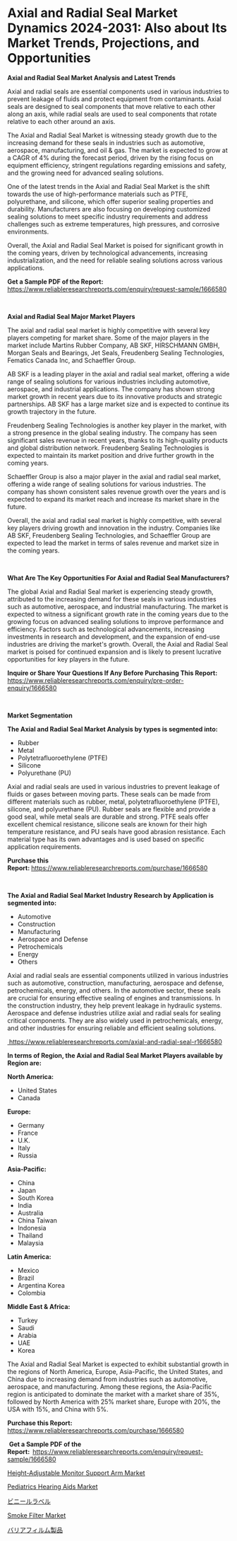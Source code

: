 <p><h1>Axial and Radial Seal Market Dynamics 2024-2031: Also about Its Market Trends, Projections, and Opportunities</h1></p><p><strong>Axial and Radial Seal Market Analysis and Latest Trends</strong></p>
<p><p>Axial and radial seals are essential components used in various industries to prevent leakage of fluids and protect equipment from contaminants. Axial seals are designed to seal components that move relative to each other along an axis, while radial seals are used to seal components that rotate relative to each other around an axis.</p><p>The Axial and Radial Seal Market is witnessing steady growth due to the increasing demand for these seals in industries such as automotive, aerospace, manufacturing, and oil & gas. The market is expected to grow at a CAGR of 4% during the forecast period, driven by the rising focus on equipment efficiency, stringent regulations regarding emissions and safety, and the growing need for advanced sealing solutions.</p><p>One of the latest trends in the Axial and Radial Seal Market is the shift towards the use of high-performance materials such as PTFE, polyurethane, and silicone, which offer superior sealing properties and durability. Manufacturers are also focusing on developing customized sealing solutions to meet specific industry requirements and address challenges such as extreme temperatures, high pressures, and corrosive environments.</p><p>Overall, the Axial and Radial Seal Market is poised for significant growth in the coming years, driven by technological advancements, increasing industrialization, and the need for reliable sealing solutions across various applications.</p></p>
<p><strong>Get a Sample PDF of the Report:&nbsp;</strong> <a href="https://www.reliableresearchreports.com/enquiry/request-sample/1666580">https://www.reliableresearchreports.com/enquiry/request-sample/1666580</a></p>
<p>&nbsp;</p>
<p><strong>Axial and Radial Seal Major Market Players</strong></p>
<p><p>The axial and radial seal market is highly competitive with several key players competing for market share. Some of the major players in the market include Martins Rubber Company, AB SKF, HIRSCHMANN GMBH, Morgan Seals and Bearings, Jet Seals, Freudenberg Sealing Technologies, Fematics Canada Inc, and Schaeffler Group.</p><p>AB SKF is a leading player in the axial and radial seal market, offering a wide range of sealing solutions for various industries including automotive, aerospace, and industrial applications. The company has shown strong market growth in recent years due to its innovative products and strategic partnerships. AB SKF has a large market size and is expected to continue its growth trajectory in the future.</p><p>Freudenberg Sealing Technologies is another key player in the market, with a strong presence in the global sealing industry. The company has seen significant sales revenue in recent years, thanks to its high-quality products and global distribution network. Freudenberg Sealing Technologies is expected to maintain its market position and drive further growth in the coming years.</p><p>Schaeffler Group is also a major player in the axial and radial seal market, offering a wide range of sealing solutions for various industries. The company has shown consistent sales revenue growth over the years and is expected to expand its market reach and increase its market share in the future.</p><p>Overall, the axial and radial seal market is highly competitive, with several key players driving growth and innovation in the industry. Companies like AB SKF, Freudenberg Sealing Technologies, and Schaeffler Group are expected to lead the market in terms of sales revenue and market size in the coming years.</p></p>
<p>&nbsp;</p>
<p><strong>What Are The Key Opportunities For Axial and Radial Seal Manufacturers?</strong></p>
<p><p>The global Axial and Radial Seal market is experiencing steady growth, attributed to the increasing demand for these seals in various industries such as automotive, aerospace, and industrial manufacturing. The market is expected to witness a significant growth rate in the coming years due to the growing focus on advanced sealing solutions to improve performance and efficiency. Factors such as technological advancements, increasing investments in research and development, and the expansion of end-use industries are driving the market's growth. Overall, the Axial and Radial Seal market is poised for continued expansion and is likely to present lucrative opportunities for key players in the future.</p></p>
<p><strong>Inquire or Share Your Questions If Any Before Purchasing This Report:</strong> <a href="https://www.reliableresearchreports.com/enquiry/pre-order-enquiry/1666580">https://www.reliableresearchreports.com/enquiry/pre-order-enquiry/1666580</a></p>
<p>&nbsp;</p>
<p><strong>Market Segmentation</strong></p>
<p><strong>The Axial and Radial Seal Market Analysis by types is segmented into:</strong></p>
<p><ul><li>Rubber</li><li>Metal</li><li>Polytetrafluoroethylene (PTFE)</li><li>Silicone</li><li>Polyurethane (PU)</li></ul></p>
<p><p>Axial and radial seals are used in various industries to prevent leakage of fluids or gases between moving parts. These seals can be made from different materials such as rubber, metal, polytetrafluoroethylene (PTFE), silicone, and polyurethane (PU). Rubber seals are flexible and provide a good seal, while metal seals are durable and strong. PTFE seals offer excellent chemical resistance, silicone seals are known for their high temperature resistance, and PU seals have good abrasion resistance. Each material type has its own advantages and is used based on specific application requirements.</p></p>
<p><strong>Purchase this Report:&nbsp;</strong><a href="https://www.reliableresearchreports.com/purchase/1666580">https://www.reliableresearchreports.com/purchase/1666580</a></p>
<p>&nbsp;</p>
<p><strong>The Axial and Radial Seal Market Industry Research by Application is segmented into:</strong></p>
<p><ul><li>Automotive</li><li>Construction</li><li>Manufacturing</li><li>Aerospace and Defense</li><li>Petrochemicals</li><li>Energy</li><li>Others</li></ul></p>
<p><p>Axial and radial seals are essential components utilized in various industries such as automotive, construction, manufacturing, aerospace and defense, petrochemicals, energy, and others. In the automotive sector, these seals are crucial for ensuring effective sealing of engines and transmissions. In the construction industry, they help prevent leakage in hydraulic systems. Aerospace and defense industries utilize axial and radial seals for sealing critical components. They are also widely used in petrochemicals, energy, and other industries for ensuring reliable and efficient sealing solutions.</p></p>
<p><a href="https://www.reliableresearchreports.com/axial-and-radial-seal-r1666580">&nbsp;https://www.reliableresearchreports.com/axial-and-radial-seal-r1666580</a></p>
<p><strong>In terms of Region, the Axial and Radial Seal Market Players available by Region are:</strong></p>
<p>
    <p> <strong> North America: </strong>
        <ul>
            <li>United States</li>
            <li>Canada</li>
        </ul>
        </p> 
    <p> <strong> Europe: </strong>
        <ul>
            <li>Germany</li>
            <li>France</li>
            <li>U.K.</li>
            <li>Italy</li>
            <li>Russia</li>
        </ul>
        </p> 
    <p> <strong> Asia-Pacific: </strong>
        <ul>
            <li>China</li>
            <li>Japan</li>
            <li>South Korea</li>
            <li>India</li>
            <li>Australia</li>
            <li>China Taiwan</li>
            <li>Indonesia</li>
            <li>Thailand</li>
            <li>Malaysia</li>
        </ul>
        </p> 
    <p> <strong> Latin America: </strong>
        <ul>
            <li>Mexico</li>
            <li>Brazil</li>
            <li>Argentina Korea</li>
            <li>Colombia</li>
        </ul>
        </p> 
    <p> <strong> Middle East & Africa: </strong>
        <ul>
            <li>Turkey</li>
            <li>Saudi</li>
            <li>Arabia</li>
            <li>UAE</li>
            <li>Korea</li>
        </ul>
    </p>
    </p>
<p><p>The Axial and Radial Seal Market is expected to exhibit substantial growth in the regions of North America, Europe, Asia-Pacific, the United States, and China due to increasing demand from industries such as automotive, aerospace, and manufacturing. Among these regions, the Asia-Pacific region is anticipated to dominate the market with a market share of 35%, followed by North America with 25% market share, Europe with 20%, the USA with 15%, and China with 5%.</p></p>
<p><strong>Purchase this Report: </strong><a href="https://www.reliableresearchreports.com/purchase/1666580">https://www.reliableresearchreports.com/purchase/1666580</a></p>
<p>&nbsp;<strong>Get a Sample PDF of the Report:&nbsp;&nbsp;</strong><a href="https://www.reliableresearchreports.com/enquiry/request-sample/1666580">https://www.reliableresearchreports.com/enquiry/request-sample/1666580</a></p>
<p><strong></strong></p>
<p><p><a href="https://www.linkedin.com/pulse/height-adjustable-monitor-support-arm-market-emerging-trends-amczf">Height-Adjustable Monitor Support Arm Market</a></p><p><a href="https://github.com/kaiserrayhan25/Market-Research-Report-List-1/blob/main/pediatrics-hearing-aids-market.md">Pediatrics Hearing Aids Market</a></p><p><a href="https://github.com/Andrewones2023/Market-Research-Report-List-2/blob/main/2870507176452.md">ビニールラベル</a></p><p><a href="https://www.linkedin.com/pulse/navigating-global-smoke-filter-market-landscape-trends-forecasts-pbg6f">Smoke Filter Market</a></p><p><a href="https://github.com/hardee896/Market-Research-Report-List-2/blob/main/4880375176451.md">バリアフィルム製品</a></p></p>